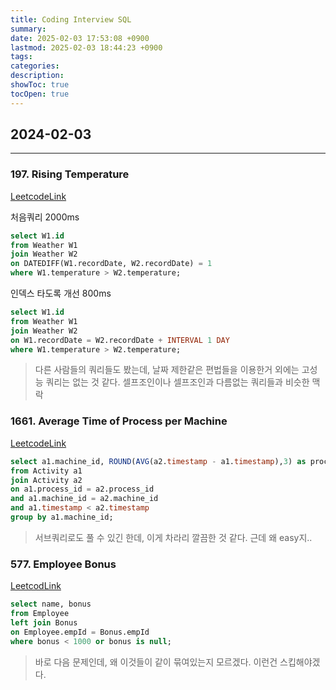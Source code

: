 ```yaml
---
title: Coding Interview SQL
summary: 
date: 2025-02-03 17:53:08 +0900
lastmod: 2025-02-03 18:44:23 +0900
tags: 
categories: 
description: 
showToc: true
tocOpen: true
---
```

## 2024-02-03
---
### 197. Rising Temperature
[LeetcodeLink](https://leetcode.com/problems/rising-temperature/?envType=study-plan-v2&envId=top-sql-50)

처음쿼리 2000ms
```sql
select W1.id 
from Weather W1
join Weather W2
on DATEDIFF(W1.recordDate, W2.recordDate) = 1
where W1.temperature > W2.temperature;
```

인덱스 타도록 개선 800ms
```sql
select W1.id
from Weather W1
join Weather W2
on W1.recordDate = W2.recordDate + INTERVAL 1 DAY
where W1.temperature > W2.temperature;
```

> 다른 사람들의 쿼리들도 봤는데, 날짜 제한같은 편법들을 이용한거 외에는 고성능 쿼리는 없는 것 같다. 셀프조인이나 셀프조인과 다름없는 쿼리들과 비슷한 맥락


### 1661. Average Time of Process per Machine
[LeetcodeLink](https://leetcode.com/problems/average-time-of-process-per-machine/?envType=study-plan-v2&envId=top-sql-50)

```sql
select a1.machine_id, ROUND(AVG(a2.timestamp - a1.timestamp),3) as processing_time
from Activity a1
join Activity a2
on a1.process_id = a2.process_id
and a1.machine_id = a2.machine_id
and a1.timestamp < a2.timestamp
group by a1.machine_id;
```

> 서브쿼리로도 풀 수 있긴 한데, 이게 차라리 깔끔한 것 같다. 근데 왜 easy지..


### 577. Employee Bonus
[LeetcodLink](https://leetcode.com/problems/employee-bonus/description/?envType=study-plan-v2&envId=top-sql-50)

```sql
select name, bonus
from Employee
left join Bonus
on Employee.empId = Bonus.empId
where bonus < 1000 or bonus is null;
```


> 바로 다음 문제인데, 왜 이것들이 같이 묶여있는지 모르겠다. 이런건 스킵해야겠다.
